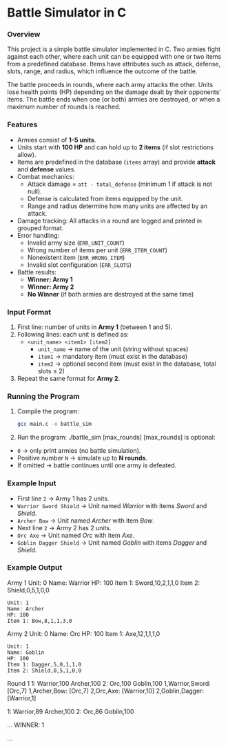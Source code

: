 # Battle Simulator in C

### Overview
This project is a simple battle simulator implemented in C. Two armies fight against each other, where each unit can be equipped with one or two items from a predefined database. Items have attributes such as attack, defense, slots, range, and radius, which influence the outcome of the battle.

The battle proceeds in rounds, where each army attacks the other. Units lose health points (HP) depending on the damage dealt by their opponents’ items. The battle ends when one (or both) armies are destroyed, or when a maximum number of rounds is reached.

### Features
- Armies consist of **1–5 units**.
- Units start with **100 HP** and can hold up to **2 items** (if slot restrictions allow).
- Items are predefined in the database (`items` array) and provide **attack** and **defense** values.
- Combat mechanics:
  - Attack damage = `att - total_defense` (minimum 1 if attack is not null).
  - Defense is calculated from items equipped by the unit.
  - Range and radius determine how many units are affected by an attack.
- Damage tracking: All attacks in a round are logged and printed in grouped format.
- Error handling:
  - Invalid army size (`ERR_UNIT_COUNT`)
  - Wrong number of items per unit (`ERR_ITEM_COUNT`)
  - Nonexistent item (`ERR_WRONG_ITEM`)
  - Invalid slot configuration (`ERR_SLOTS`)
- Battle results:
  - **Winner: Army 1**
  - **Winner: Army 2**
  - **No Winner** (if both armies are destroyed at the same time)

### Input Format
1. First line: number of units in **Army 1** (between 1 and 5).
2. Following lines: each unit is defined as:
   - `<unit_name> <item1> [item2]`
     - `unit_name` → name of the unit (string without spaces)
     - `item1` → mandatory item (must exist in the database)
     - `item2` → optional second item (must exist in the database, total slots ≤ 2)
3. Repeat the same format for **Army 2**.
   
### Running the Program
1. Compile the program:
   ```bash
   gcc main.c -o battle_sim
2. Run the program:
   ./battle_sim [max_rounds]
   [max_rounds] is optional:
  - `0` → only print armies (no battle simulation).
  - Positive number `N` → simulate up to **N rounds**.
  - If omitted → battle continues until one army is defeated.

### Example Input
- First line `2` → Army 1 has 2 units.
- `Warrior Sword Shield` → Unit named *Warrior* with items *Sword* and *Shield*.
- `Archer Bow` → Unit named *Archer* with item *Bow*.
- Next line `2` → Army 2 has 2 units.
- `Orc Axe` → Unit named *Orc* with item *Axe*.
- `Goblin Dagger Shield` → Unit named *Goblin* with items *Dagger* and *Shield*.

### Example Output
Army 1
    Unit: 0
    Name: Warrior
    HP: 100
    Item 1: Sword,10,2,1,1,0
    Item 2: Shield,0,5,1,0,0

    Unit: 1
    Name: Archer
    HP: 100
    Item 1: Bow,8,1,1,3,0

Army 2
    Unit: 0
    Name: Orc
    HP: 100
    Item 1: Axe,12,1,1,1,0

    Unit: 1
    Name: Goblin
    HP: 100
    Item 1: Dagger,5,0,1,1,0
    Item 2: Shield,0,5,1,0,0

Round 1
1: Warrior,100 Archer,100 
2: Orc,100 Goblin,100 
1,Warrior,Sword:        [Orc,7]
1,Archer,Bow:        [Orc,7]
2,Orc,Axe:        [Warrior,10]
2,Goblin,Dagger:        [Warrior,1] 

1: Warrior,89 Archer,100 
2: Orc,86 Goblin,100 

...
WINNER: 1

...
